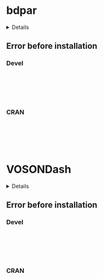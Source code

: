 # bdpar

<details>

* Version: 
* Source code: ???
* URL: https://CRAN.R-project.org/package=rtweet
* BugReports: https://github.com/ropensci/rtweet/issues
* Number of recursive dependencies: 0

Run `revdep_details(,"")` for more info

</details>

## Error before installation

### Devel

```






```
### CRAN

```






```
# VOSONDash

<details>

* Version: 
* Source code: ???
* URL: https://CRAN.R-project.org/package=rtweet
* BugReports: https://github.com/ropensci/rtweet/issues
* Number of recursive dependencies: 0

Run `revdep_details(,"")` for more info

</details>

## Error before installation

### Devel

```






```
### CRAN

```






```
